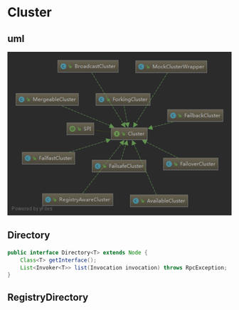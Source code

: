 # Cluster

## uml

![Cluster](images/dubbo-cluster.png)

## Directory

```java
public interface Directory<T> extends Node {
    Class<T> getInterface();
    List<Invoker<T>> list(Invocation invocation) throws RpcException;
}
```

## RegistryDirectory
